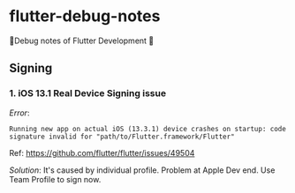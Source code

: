 # flutter-debug-notes
📒Debug notes of Flutter Development 🐛

## Signing
### 1. iOS 13.1 Real Device Signing issue
*Error*:
```
Running new app on actual iOS (13.3.1) device crashes on startup: code signature invalid for "path/to/Flutter.framework/Flutter"
```
Ref: https://github.com/flutter/flutter/issues/49504

*Solution*:
It's caused by individual profile. Problem at Apple Dev end. Use Team Profile to sign now.
